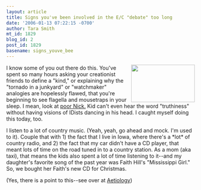 ```yaml
---
layout: article
title: Signs you've been involved in the E/C "debate" too long
date: '2006-01-13 07:22:15 -0700'
author: Tara Smith
mt_id: 1829
blog_id: 2
post_id: 1829
basename: signs_youve_bee
---
```

<img src="http://www.ebertfest.com/two/grave_fireflies_bluebat.jpg" alt="" width="170" height="100" style="float:right;" />  I know some of you out there do this.  You've spent so many hours asking your creationist friends to define a "kind," or explaining why the "tornado in a junkyard" or "watchmaker" analogies are hopelessly flawed, that you're beginning to see flagella and mousetraps in your sleep.  I mean, look at [poor Nick.](/archives/2006/01/kenneth-miller.html)  Kid can't even hear the word "truthiness" without having visions of IDists dancing in his head.  I caught myself doing this today, too. 

I listen to a lot of country music.  (Yeah, yeah, go ahead and mock.  I'm used to it).  Couple that with 1) the fact that I live in Iowa, where there's a \*lot\* of country radio, and 2) the fact that my car didn't have a CD player,  that meant lots of time on the road tuned in to a country station.  As a mom (aka taxi), that means the kids also spent a lot of time listening to it--and my daughter's favorite song of the past year was Faith Hill's "Mississippi Girl."  So, we bought her Faith's new CD for Christmas.  

(Yes, there is a point to this--see over at  [Aetiology](http://scienceblogs.com/aetiology/2006/01/signs_youve_been_involved_in_t.php))

